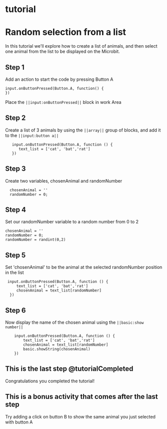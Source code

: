 # tutorial

# Random selection from a list
In this tutorial we'll explore how to create a list of animals, and then select one animal from the list to be displayed on the Microbit.

## Step 1

Add an action to start the code by pressing Button A

```blocks
input.onButtonPressed(Button.A, function() {
})
```
Place the ``||input:onButtonPressed||`` block in work Area

## Step 2

Create a list of 3 animals by using the ``||array||`` group of blocks, and add it to the ``||input:button a||``

    
```blocks
   input.onButtonPressed(Button.A, function () {
      text_list = ['cat', 'bat','rat']
   })
```

## Step 3

Create two variables, chosenAnimal and randomNumber

```blocks
  chosenAnimal = ''
  randomNumber = 0;
  ```

## Step 4

Set our randomNumber variable to a random number from 0 to 2

```blocks
chosenAnimal = ''
randomNumber = 0;
randomNumber = randint(0,2)
```

## Step 5

Set 'chosenAnimal' to be the animal at the selected randomNumber position in the list

 ```blocks
  input.onButtonPressed(Button.A, function () {
      text_list = ['cat', 'bat','rat']
      chosenAnimal = text_list[randomNumber]
   })
 ```


## Step 6

Now display the name of the chosen animal using the ``||basic:show number||``

```blocks
    input.onButtonPressed(Button.A, function () {
        text_list = ['cat', 'bat','rat']
        chosenAnimal = text_list[randomNumber]
        basic.showString(chosenAnimal)
    })
```

## This is the last step @tutorialCompleted

Congratulations you completed the tutorial!

## This is a bonus activity that comes after the last step

Try adding a click on button B to show the same animal you just selected with button A
